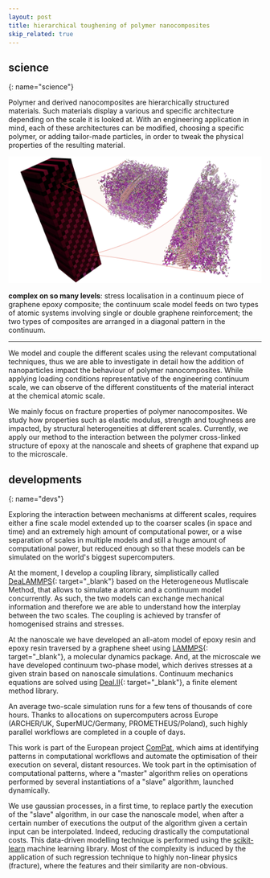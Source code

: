 ```yaml
---
layout: post
title: hierarchical toughening of polymer nanocomposites
skip_related: true
---
```


<!--
* decompose in three pages, accessed in header unfolding menu under projects

* or pop each of these pages from the figure on the main page

* contour separately science and devs parts on each topic

* recap links at bottom
-->

## science
{: name="science"}

Polymer and derived nanocomposites are hierarchically structured materials. Such materials display a various and specific architecture depending on the scale it is looked at. With an engineering application in mind, each of these architectures can be modified, choosing a specific polymer, or adding tailor-made particles, in order to tweak the physical properties of the resulting material.

<img src="/static/hmm_bicomposite_lo.jpg">

**complex on so many levels**: stress localisation in a continuum piece of graphene epoxy composite; the continuum scale model feeds on two types of atomic systems involving single or double graphene reinforcement; the two types of composites are arranged in a diagonal pattern in the continuum.

---

We model and couple the different scales using the relevant computational techniques, thus we are able to investigate in detail how the addition of nanoparticles impact the behaviour of polymer nanocomposites. While applying loading conditions representative of the engineering continuum scale, we can observe of the different constituents of the material interact at the chemical atomic scale.

We mainly focus on fracture properties of polymer nanocomposites. We study how properties such as elastic modulus, strength and toughness are impacted, by structural heterogeneities at different scales. Currently, we apply our method to the interaction between the polymer cross-linked structure of epoxy at the nanoscale and sheets of graphene that expand up to the microscale.

## developments
{: name="devs"}

Exploring the interaction between mechanisms at different scales, requires either a fine scale model extended up to the coarser scales (in space and time) and an extremely high amount of computational power, or a wise separation of scales in multiple models and still a huge amount of computational power, but reduced enough so that these models can be simulated on the world's biggest supercomputers.

At the moment, I develop a coupling library, simplistically called [DeaLAMMPS](https://github.com/mvassaux/DeaLAMMPS/){: target="_blank"} based on the Heterogeneous Mutliscale Method, that allows to simulate a atomic and a continuum model concurrently. As such, the two models can exchange mechanical information and therefore we are able to understand how the interplay between the two scales. The coupling is achieved by transfer of homogenised strains and stresses.

<!-- <img src="../../static/dogbone.gif" width="400"> -->
<!-- **video: macroscale dogbone test and nanoscale tensile test** -->

At the nanoscale we have developed an all-atom model of epoxy resin and epoxy resin traversed by a graphene sheet using [LAMMPS](http://lammps.sandia.gov/){: target="_blank"}, a molecular dynamics package. And, at the microscale we have developed continuum two-phase model, which derives stresses at a given strain based on nanoscale simulations. Continuum mechanics equations are solved using [Deal.II](https://www.dealii.org/){: target="_blank"}, a finite element method library.

An average two-scale simulation runs for a few tens of thousands of core hours. Thanks to allocations on supercomputers across Europe (ARCHER/UK, SuperMUC/Germany, PROMETHEUS/Poland), such highly parallel workflows are completed in a couple of days.

This work is part of the European project [ComPat](http://www.compat-project.eu/), which aims at identifying patterns in computational workflows and automate the optimisation of their execution on several, distant resources. We took part in the optimisation of computational patterns, where a "master" algorithm relies on operations performed by several instantiations of a "slave" algorithm, launched dynamically.

We use gaussian processes, in a first time, to replace partly the execution of the "slave" algorithm, in our case the nanoscale model, when after a certain number of executions the output of the algorithm given a certain input can be interpolated. Indeed, reducing drastically the computational costs. This data-driven modelling technique is performed using the [scikit-learn](http://scikit-learn.org) machine learning library. Most of the complexity is induced by the application of such regression technique to highly non-linear physics (fracture), where the features and their similarity are non-obvious.
